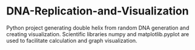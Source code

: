 # DNA-Replication-and-Visualization
Python project generating double helix from random DNA generation and creating visualization.
Scientific libraries numpy and matplotlib.pyplot are used to facilitate calculation and graph visualization. 
